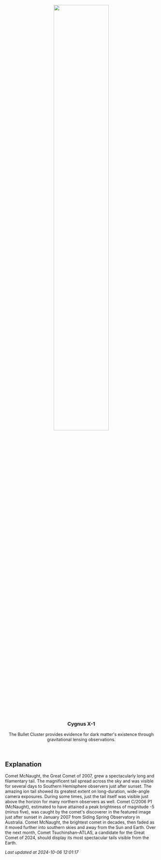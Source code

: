 <p align='center'>
    <img src='https://apod.nasa.gov/apod/image/2410/comet_mcnaught_960.jpg' width='60%' />
    <h3 align="center">Cygnus X-1</h3>
    <p align="center">The Bullet Cluster provides evidence for dark matter's existence through gravitational lensing observations.</p>
</p>
<br/>

Explanation
--
Comet McNaught, the Great Comet of 2007, grew a spectacularly long and filamentary tail.  The magnificent tail spread across the sky and was visible for several days to Southern Hemisphere observers just after sunset.  The amazing ion tail showed its greatest extent on long-duration, wide-angle camera exposures.  During some times, just the tail itself was visible just above the horizon for many northern observers as well. Comet C/2006 P1 (McNaught), estimated to have attained a peak brightness of  magnitude -5 (minus five), was caught by the comet's discoverer in the featured image just after sunset in January 2007 from Siding Spring Observatory in Australia. Comet McNaught, the brightest comet in decades, then  faded as it moved further into southern skies and away from the Sun and Earth. Over the next month, Comet Tsuchinshan–ATLAS, a candidate for the Great Comet of 2024, should display its most spectacular tails  visible from the Earth.


*Last updated at 2024-10-06 12:01:17*
